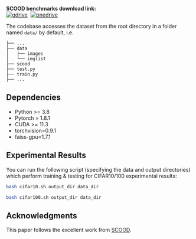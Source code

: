 **SCOOD benchmarks download link:**<br>[![gdrive](https://img.shields.io/badge/SCOOD%20dataset-google%20drive-f39f37)](https://drive.google.com/file/d/1cbLXZ39xnJjxXnDM7g2KODHIjE0Qj4gu/view?usp=sharing)&nbsp;
[![onedrive](https://img.shields.io/badge/SCOOD%20dataset-onedrive-blue)](https://entuedu-my.sharepoint.com/:u:/r/personal/jingkang001_e_ntu_edu_sg/Documents/scood_benchmark.zip?csf=1&web=1&e=vl8nr8)  

The codebase accesses the dataset from the root directory in a folder named `data/` by default, i.e.
```
├── ...
├── data
│   ├── images
│   └── imglist
├── scood
├── test.py
├── train.py
├── ...
```

## Dependencies
* Python >= 3.8
* Pytorch = 1.8.1
* CUDA >= 11.3
* torchvision=0.9.1
* faiss-gpu=1.7.1


## Experimental Results
You can run the following script (specifying the data and output directories) which perform training & testing for CIFAR10/100 experimental results:
```bash
bash cifar10.sh output_dir data_dir
```
```bash
bash cifar100.sh output_dir data_dir
```

## Acknowledgments
This paper follows the excellent work from [SCOOD](https://jingkang50.github.io/projects/scood).

